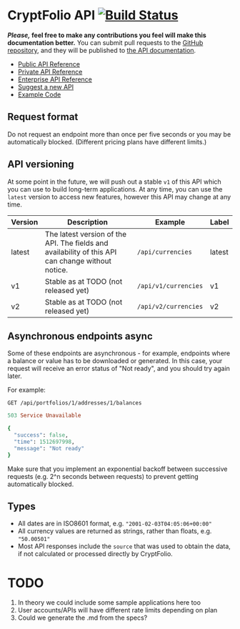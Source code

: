 # CryptFolio API [![Build Status](https://travis-ci.org/cryptfolionz/api.svg?branch=master)](https://travis-ci.org/cryptfolionz/api)

**_Please,_ feel free to make any contributions you feel will make this documentation better.** You can submit pull requests to the [GitHub repository](https://github.com/cryptfolionz/api/), and they will be published to [the API documentation](https://cryptfolionz.github.io/api/).

* [Public API Reference](public/)
* [Private API Reference](private/)
* [Enterprise API Reference](enterprise/)
* [Suggest a new API](https://github.com/cryptfolionz/api/issues)
* [Example Code](examples/)

## Request format

Do not request an endpoint more than once per five seconds or you may be automatically blocked. (Different pricing plans have different limits.)

## API versioning

At some point in the future, we will push out a stable `v1` of this API which you can use to build long-term applications. At any time, you can use the `latest` version to access new features, however this API may change at any time.

| Version | Description | Example | Label |
|---------|-------------|---------|-------|
| latest  | The latest version of the API. The fields and availability of this API can change without notice. | `/api/currencies` | <span class="latest">latest</span> |
| v1  | Stable as at TODO (not released yet) | `/api/v1/currencies` | <span class="v1">v1</span> |
| v2  | Stable as at TODO (not released yet) | `/api/v2/currencies` | <span class="v2">v2</span> |

## Asynchronous endpoints <span class="async">async</span>

Some of these endpoints are asynchronous - for example, endpoints where a
balance or value has to be downloaded or generated. In this case, your
request will receive an error status of "Not ready", and you should try again later.

For example:

```
GET /api/portfolios/1/addresses/1/balances
```

```ruby
503 Service Unavailable

{
  "success": false,
  "time": 1512697998,
  "message": "Not ready"
}
```

Make sure that you implement an exponential backoff between successive requests
(e.g. 2^n seconds between requests) to prevent getting automatically blocked.

## Types

* All dates are in ISO8601 format, e.g. `"2001-02-03T04:05:06+00:00"`
* All currency values are returned as strings, rather than floats, e.g. `"50.00501"`
* Most API responses include the `source` that was used to obtain the data, if not calculated or processed directly by CryptFolio.

# TODO

1. In theory we could include some sample applications here too
1. User accounts/APIs will have different rate limits depending on plan
1. Could we generate the .md from the specs?
